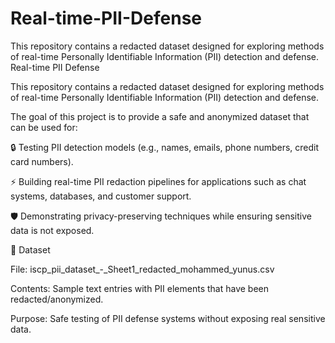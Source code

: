 # Real-time-PII-Defense
This repository contains a redacted dataset designed for exploring methods of real-time Personally Identifiable Information (PII) detection and defense.
Real-time PII Defense

This repository contains a redacted dataset designed for exploring methods of real-time Personally Identifiable Information (PII) detection and defense.

The goal of this project is to provide a safe and anonymized dataset that can be used for:

🔒 Testing PII detection models (e.g., names, emails, phone numbers, credit card numbers).

⚡ Building real-time PII redaction pipelines for applications such as chat systems, databases, and customer support.

🛡 Demonstrating privacy-preserving techniques while ensuring sensitive data is not exposed.

📂 Dataset

File: iscp_pii_dataset_-_Sheet1_redacted_mohammed_yunus.csv

Contents: Sample text entries with PII elements that have been redacted/anonymized.

Purpose: Safe testing of PII defense systems without exposing real sensitive data.
